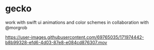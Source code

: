 # gecko
work with swift ui animations and color schemes
in collaboration with @morgrob

https://user-images.githubusercontent.com/69765035/171974442-b8b99328-efd6-4d03-87e8-e084cd876307.mov

